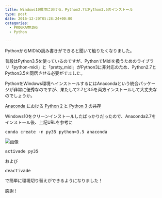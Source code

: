 ```yaml
---
title: Windows10環境における、Python2.7とPython3.5のインストール
type: post
date: 2016-12-20T05:28:24+00:00
categories:
  - PROGRAMMING
  - Python

---
```

PythonからMIDIの読み書きができると聞いて触りたくなりました。
  
普段はPython3.5を使っているのですが、PythonでMidiを扱うためのライブラリ「python-midi」と「pretty_midi」がPython3に非対応のため、Python2.7とPython3.5を同居させる必要がでました。
  
PythonをWindows環境へインストールするにはAnacondaという統合パッケージが非常に優秀なのですが、果たして2.7と3.5を両方インストールして大丈夫なのでしょうか。

<!--more-->

<a href="http://www.geocities.jp/penguinitis2002/computer/programming/Python/Anaconda_Python2_3.html" target="_blank">Anaconda における Python 2 と Python 3 の共存</a>

Windows10をクリーンインストールしたばっかりだったので、Anaconda2.7をインストール後、上記URLを参考に

<pre class="brush: plain; title: ; notranslate" title="">conda create -n py35 python=3.5 anaconda</pre>

![画像](../2016-12-20_14h18_40.png)

<pre class="brush: plain; title: ; notranslate" title="">activade py35</pre>

および

<pre class="brush: plain; title: ; notranslate" title="">deactivade</pre>

で簡単に環境切り替えができるようになりました！
  
感謝！